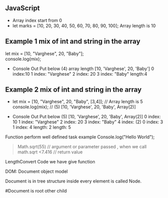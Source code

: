 ## JavaScript
 <!--Day7 27-01-2025-->
- Array index start from 0 
 - let marks = [10, 20, 30, 40, 50, 60, 70, 80, 90, 100]; Array length is 10






## Example 1 mix of int and string in the array
 let mix = [10, "Varghese", 20, "Baby"];  
  console.log(mix); 

- Console Out Put below 
(4) array length [10, 'Varghese', 20, 'Baby']
0 index:10 
1 index: "Varghese"
2 index: 20
3 index: "Baby"
length:4


## Example 2  mix of int and string in the array


- let mix = [10, "Varghese", 20, "Baby", [3,4]]; // Array length is 5
  console.log(mix); // (5) [10, 'Varghese', 20, 'Baby', Array(2)]

- Console Out Put below 
  (5) [10, 'Varghese', 20, 'Baby', Array(2)]
0 index: 10
1 index: "Varghese"
2 index: 20
3 index: "Baby"
4 index: (2) 
0 index: 3
1 index: 4
length: 
2
length: 5








 <!--Day4 23-01-2025-->

Function perform well defined task 
example
Console.log("Hello World");
>Math.sqrt(55) // argument or parameter passed , when we call math.sqrt 
<7.416 // return value 


LengthConvert Code we have give function 

DOM: Document object model

Document is in tree structure inside every element is called Node.

#Document is root other child
<!DOCTYPE html>
<html lang="en">
<head>
    <meta charset="UTF-8">  <!-- Elemet is called node-->
    <meta name="viewport" content="width=device-width, initial-scale=1.0"> <!-- Elemet is called node-->
    <link rel="stylesheet" href="/logic/style.css"> <!-- Elemet is called node-->
    <script src="/logic/script.js"></script> <!-- Elemet is called node-->
    <title>Java Script Training</title> <!-- Elemet is called node-->
</head> <!-- Elemet is called node-->
<body> <!-- Elemet is called node-->
    <h1 id="message"></h1> <!-- Elemet is called node-->
    <script> <!-- Elemet is called node-->
       
    // Internal Script 

    </script> <!-- Elemet is called node-->
</body> <!-- Elemet is called node-->

</html> <!-- Elemet is called node-->




## JavaScript <!--Day2 21-01-2025-->


JS is dynamically typed language (instant result displayed in Chrome browser -> inspect->console) also function language reason is doesn't need class.

Java & c Statically typed language




<!--Day1 20-01-2025-->

 ## JavaScript 
    - HTML Representing a web page
    HTML = Webpage


JavaScript  programming connects the HTML & Programming Laguage
Document Object Model (DOM) connects Webpage  to scripts or programming languages
## DOM - Representing HTML with scripting / programming.
- Object - Physical Entity
- Action - Funtion / Methods
## variables = Modeling: sampling means data

Modularity is the idea of breaking a system down into separate parts, or modules, that work independently
HTML - linking css & js  
CSS -
JS - 

Document Object Model (DOM) Represents  the page so that programs can change the document structure, style, and content

Ex: demoPage.html & demo.js here 



## Web Elements Locators: Expertise in this we achive the path in Automation testing like
 - Automation Testing Selenium /  QTP / UFT /  JMeter  (Or)
 - UI Developer (or)
 - Java Developer any one we can achive if we come across web elements locator.

 Web Element Locators Real Time Example (https://automationpanda.com/2019/01/15/web-element-locators-for-test-automation/)
 Student
 Name: Varghese
 ID:001
 Style: Tall or short
 Link: Father is MP 
 Partial Link: From Canada
XPath(Executable path): lives ontario


Github link: https://github.com/muthu1809/Web-Designing-Materials/blob/main/DOM

Learning Channel: https://www.youtube.com/watch?v=akCsUTYnHwo&list=PLgWpUXNR_WCf59_d70o2Y-6lRoub-zU8X&index=16
------------------------------------------------------------------------------------------------------------------
